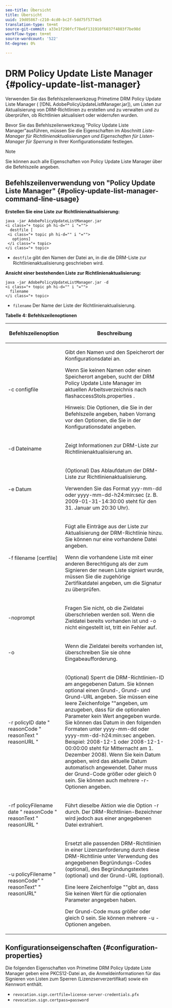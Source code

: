 ```yaml
---
seo-title: Übersicht
title: Übersicht
uuid: 19d05867-c210-4cd0-bc2f-5dd75f5774e5
translation-type: tm+mt
source-git-commit: a33e1f290fcf78e6f131910f6037f4803f7be98d
workflow-type: tm+mt
source-wordcount: '522'
ht-degree: 0%

---
```



# DRM Policy Update Liste Manager {#policy-update-list-manager}

Verwenden Sie das Befehlszeilenwerkzeug Primetime DRM Policy Update Liste Manager ( [!DNL AdobePolicyUpdateListManager.jar]), um Listen zur Aktualisierung von DRM-Richtlinien zu erstellen und zu verwalten und zu überprüfen, ob Richtlinien aktualisiert oder widerrufen wurden.

Bevor Sie das Befehlszeilenwerkzeug &quot;Policy Update Liste Manager&quot;ausführen, müssen Sie die Eigenschaften im Abschnitt *Liste-Manager für Richtlinienaktualisierungen und Eigenschaften für Listen-Manager für Sperrung* in Ihrer Konfigurationsdatei festlegen.

>[!NOTE]
>
>Sie können auch alle Eigenschaften von Policy Update Liste Manager über die Befehlszeile angeben.

## Befehlszeilenverwendung von &quot;Policy Update Liste Manager&quot; {#policy-update-list-manager-command-line-usage}

**Erstellen Sie eine Liste zur Richtlinienaktualisierung:**

```
java -jar AdobePolicyUpdateListManager.jar  
<i class="+ topic ph hi-d="" i "="">
  destfile [ 
 <i class="+ topic ph hi-d="" i "="">
   options]  
 </i class="+ topic> 
</i class="+ topic>
```

* `destfile` gibt den Namen der Datei an, in die die DRM-Liste zur Richtlinienaktualisierung geschrieben wird.

**Ansicht einer bestehenden Liste zur Richtlinienaktualisierung:**

```
java -jar AdobePolicyUpdateListManager.jar -d  
<i class="+ topic ph hi-d="" i "="">
  filename 
</i class="+ topic>
```

* `filename` Der Name der Liste der Richtlinienaktualisierung.

**Tabelle 4: Befehlszeilenoptionen**

<table frame="all" colsep="1" rowsep="1" class="+ topic/table adobe-d/table " id="table_ghb_jqy_n4">  
 <thead class="- topic/thead "> 
  <tr rowsep="1" class="- topic/row "> 
   <th colname="1" class="- topic/entry entry"> <p class="- topic/p ">Befehlszeilenoption </p> </th> 
   <th colname="2" class="- topic/entry entry"> <p class="- topic/p ">Beschreibung </p> </th> 
  </tr> 
 </thead>
 <tbody class="- topic/tbody "> 
  <tr rowsep="1" class="- topic/row "> 
   <td colname="1" class="- topic/entry "> <span class="+ topic/ph pr-d/codeph codeph"> -c configfile  </span> </td> 
   <td colname="2" class="- topic/entry "> <p class="- topic/p ">Gibt den Namen und den Speicherort der Konfigurationsdatei an. </p> <p class="- topic/p ">Wenn Sie keinen Namen oder einen Speicherort angeben, sucht der DRM Policy Update Liste Manager im aktuellen Arbeitsverzeichnis nach <span class="filepath"> flashaccessStols.properties </span>. </p> <p>Hinweis:  Die Optionen, die Sie in der Befehlszeile angeben, haben Vorrang vor den Optionen, die Sie in der Konfigurationsdatei angeben. </p> </td> 
  </tr> 
  <tr rowsep="1" class="- topic/row "> 
   <td colname="1" class="- topic/entry "> <p class="- topic/p "> <span class="+ topic/ph pr-d/codeph codeph"> -d Dateiname  </span> </p> </td> 
   <td colname="2" class="- topic/entry "> <p class="- topic/p ">Zeigt Informationen zur DRM-Liste zur Richtlinienaktualisierung an. </p> </td> 
  </tr> 
  <tr rowsep="1" class="- topic/row "> 
   <td colname="1" class="- topic/entry "> <span class="+ topic/ph pr-d/codeph codeph"> -e Datum  </span> </td> 
   <td colname="2" class="- topic/entry "> <p>(Optional) Das Ablaufdatum der DRM-Liste zur Richtlinienaktualisierung. </p> <p>Verwenden Sie das Format <span class="+ topic/ph pr-d/codeph codeph"> yyy-mm-dd </span> oder <span class="+ topic/ph pr-d/codeph codeph"> yyyy-mm-dd-h24:min:sec </span> (z. B. 2009-01-31-14:30:00 steht für den 31. Januar um 20:30 Uhr). </p> </td> 
  </tr> 
  <tr rowsep="1" class="- topic/row "> 
   <td colname="1" class="- topic/entry "> <span class="+ topic/ph pr-d/codeph codeph"> -f filename [certfile]  </span> </td> 
   <td colname="2" class="- topic/entry "> <p class="- topic/p ">Fügt alle Einträge aus der Liste zur Aktualisierung der DRM-Richtlinie hinzu. Sie können nur eine vorhandene Datei angeben. </p> <p class="- topic/p ">Wenn die vorhandene Liste mit einer anderen Berechtigung als der zum Signieren der neuen Liste signiert wurde, müssen Sie die zugehörige Zertifikatdatei angeben, um die Signatur zu überprüfen. </p> </td> 
  </tr> 
  <tr rowsep="1" class="- topic/row "> 
   <td colname="1" class="- topic/entry "> <span class="+ topic/ph pr-d/codeph codeph"> -noprompt  </span> </td> 
   <td colname="2" class="- topic/entry "> <p class="- topic/p ">Fragen Sie nicht, ob die Zieldatei überschrieben werden soll. Wenn die Zieldatei bereits vorhanden ist und <span class="codeph"> -o </span> nicht eingestellt ist, tritt ein Fehler auf. </p> </td> 
  </tr> 
  <tr rowsep="1" class="- topic/row "> 
   <td colname="1" class="- topic/entry "> <span class="codeph"> -o  </span> </td> 
   <td colname="2" class="- topic/entry "> <p class="- topic/p ">Wenn die Zieldatei bereits vorhanden ist, überschreiben Sie sie ohne Eingabeaufforderung. </p> </td> 
  </tr> 
  <tr rowsep="1" class="- topic/row "> 
   <td colname="1" class="- topic/entry "> <span class="+ topic/ph pr-d/codeph codeph"> -r policyID  </span> <span class="+ topic/ph pr-d/codeph codeph"> date  </span> "  <span class="+ topic/ph pr-d/codeph codeph"> reasonCode  </span>"  <span class="+ topic/ph pr-d/codeph codeph"> reasonText  </span>"  <span class="+ topic/ph pr-d/codeph codeph"> reasonURL  </span>" </td> 
   <td colname="2" class="- topic/entry "> <p class="- topic/p ">(Optional) Sperrt die DRM-Richtlinien-ID am angegebenen Datum. Sie können optional einen Grund-, Grund- und Grund-URL angeben. Sie müssen eine leere Zeichenfolge ""angeben, um anzugeben, dass für die optionalen Parameter kein Wert angegeben wurde. Sie können das Datum in den folgenden Formaten unter <span class="+ topic/ph pr-d/codeph codeph"> yyyy-mm-dd </span> oder <span class="+ topic/ph pr-d/codeph codeph"> yyyy-mm-dd-h24:min:sec </span> angeben. Beispiel: 2008-12-1 oder 2008-12-1-00:00:00 steht für Mitternacht am 1. Dezember 2008). Wenn Sie kein Datum angeben, wird das aktuelle Datum automatisch angewendet. Daher muss der Grund-Code größer oder gleich 0 sein. Sie können auch mehrere -r-Optionen angeben. </p> </td> 
  </tr> 
  <tr rowsep="1" class="- topic/row "> 
   <td colname="1" class="- topic/entry "> <p class="- topic/p ">-rf <span class="+ topic/ph pr-d/codeph codeph"> policyFilename </span> <span class="+ topic/ph pr-d/codeph codeph"> date </span> " <span class="+ topic/ph pr-d/codeph codeph"> reasonCode </span>" <span class="+ topic/ph pr-d/codeph codeph"> reasonText </span>" <span class="+ topic/ph pr-d/codeph codeph"> reasonURL </span>" </p> </td> 
   <td colname="2" class="- topic/entry "> <p class="- topic/p ">Führt dieselbe Aktion wie die Option <span class="codeph"> -r </span> durch. Der DRM-Richtlinien-Bezeichner wird jedoch aus einer angegebenen Datei extrahiert. </p> </td> 
  </tr> 
  <tr rowsep="0" class="- topic/row "> 
   <td colname="1" class="- topic/entry "> <span class="codeph"> -u policyFilename " reasonCode" " reasonText" " reasonURL"  </span> </td> 
   <td colname="2" class="- topic/entry "> <p>Ersetzt alle passenden DRM-Richtlinien in einer Lizenzanforderung durch diese DRM-Richtlinie unter Verwendung des angegebenen Begründungs-Codes (optional), des Begründungstextes (optional) und der Grund-URL (optional). </p> <p>Eine leere Zeichenfolge ""gibt an, dass Sie keinen Wert für die optionalen Parameter angegeben haben. </p> <p>Der Grund-Code muss größer oder gleich <span class="codeph"> 0 </span> sein. Sie können mehrere <span class="codeph"> -u </span>-Optionen angeben. </p> </td> 
  </tr> 
 </tbody> 
</table>

## Konfigurationseigenschaften {#configuration-properties}

Die folgenden Eigenschaften von Primetime DRM Policy Update Liste Manager geben eine PKCS12-Datei an, die Anmeldeinformationen für das Signieren von Listen zum Sperren (Lizenzserverzertifikat) sowie ein Kennwort enthält.

* `revocation.sign.certfile=license-server-credentials.pfx`
* `revocation.sign.certpass=password`